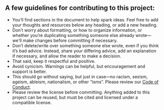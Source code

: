 ## A few guidelines for contributing to this project:
- You’ll find sections in the document to help spark ideas. Feel free to add your thoughts and resources below any heading, or add a new heading. 
- Don’t worry about formatting, or how to organize information, or whether you’re duplicating something someone else already wrote—we'll make changes before committing if necessary.
- Don’t delete/write over something someone else wrote, even if you think it’s bad advice. Instead, share your differing advice, add an explanation if necessary, and allow the reader to make a decision.
- That said, keep it respectful and positive. 
- Avoid cynicism. Warnings can be helpful, but encouragement and support is better.
- This should go without saying, but just in case—no racism, sexism, ageism, ableism, nationalism, or other “isms”. Please review our [Code of Conduct](CODE_OF_CONDUCT.md).
- Please review the license before committing. Anything added to this project can be reused, but must be cited and licensed under a compatible license.

